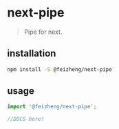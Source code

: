 # next-pipe
> Pipe for next.

## installation
```bash
npm install -S @feizheng/next-pipe
```

## usage
```js
import '@feizheng/next-pipe';

//DOCS here!
```
